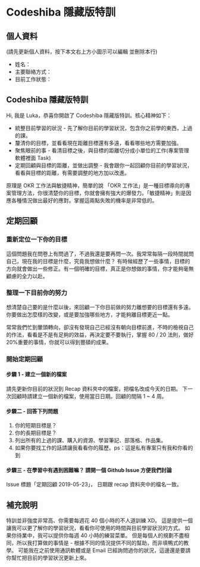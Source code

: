 # Codeshiba 隱藏版特訓

## 個人資料

(請先更新個人資料，按下本文右上方小圖示可以編輯 並刪除本行)

- 姓名：
- 主要聯絡方式：
- 目前工作狀態：

## Codeshiba 隱藏版特訓

Hi, 我是 Luka，恭喜你開啟了 Codeshiba 隱藏版特訓。核心精神如下：

- 統整目前學習的狀況 - 先了解你目前的學習狀況，包含你之前學的東西，上過的課。
- 釐清你的目標，並看看現在距離目標還有多遠，看看哪些地方需要加強。
- 聚焦眼前的事 - 看清目標之後，與目標的距離切分成小單位的工作(專案管理軟體裡面 Task)
- 定期回顧與目標的距離，並做出調整 - 我會跟你一起回顧你目前的學習狀況，看看與目標的距離，有需要調整的地方加以改進。

原理是 OKR 工作法與敏捷精神，簡單的說 「OKR 工作法」是一種目標導向的專案管理方法，你很清楚你的目標，你就會擁有強大的爆發力。「敏捷精神」則是因應各種情況做出最好的應對。掌握這兩點失敗的機率是非常低的。

## 定期回顧

### 重新定位一下你的目標

這個問題我在問卷上有問過了，不過我還是要再問一次。我常常每隔一段時間就問自己，現在我的目標是什麼，究竟我想做什麼？
有時候經歷了一些事情，目標的方向就會做出一些修正。有一個明確的目標，真正是你想做的事情，你才能夠毫無顧慮的全力以赴。

### 整理一下目前你的努力

想清楚自己要的是什麼以後，來回顧一下你目前做的努力離想要的目標還有多遠。你要做出怎麼樣的改變，或是要加強哪些地方，才能夠離目標更近一點。

常常我們忙到暈頭轉向，卻沒有發現自己已經沒有朝向目標前進，不時的檢視自己的作法，看看是不是有足夠的效益，再決定要不要執行，掌握 80 / 20 法則，做好 20%重要的事情，你就可以得到豐碩的成果。

### 開始定期回顧

#### 步驟 1 - 建立一個新的檔案

請先更新你目前的狀況到 Recap 資料夾中的檔案，把檔名改成今天的日期。
下一次回顧時請建立一個新的檔案，使用當日日期。回顧的間隔 1 ~ 4 周。

#### 步驟二 - 回答下列問題

1. 你的短期目標是？
2. 你的長期目標是？
3. 列出所有的上過的課、購入的資源、學習筆記、部落格、作品集。
4. 如果你要找工作的話請讓我看看你的履歷。ps：這是私有專案只有我和你看的到

#### 步驟三 - 在學習中有遇到困難嘛？  請開一個 Github Issue 方便我們討論

Issue 標題「定期回顧 2019-05-23」， 日期跟 recap 資料夾中的檔名一致。

## 補充說明

特訓並非強度非常高、你需要每週花 40 個小時的不人道訓練 XD。 這是提供一個讓我可以更了解你的學習狀況，看看你可使用的時間與目前學習狀況的方式。 如果你待業中，我可以提供你每週 40 小時的練習菜單。 但是每個人的規劃不盡相同，所以我打算做的事情是 - 根據不同的情況提供不同的幫助，而非填鴨式的教學。 可能我在之前使用通訊軟體或是 Email 已經詢問過你的狀況，這邊還是要請你幫忙把目前的學習狀況更新上來。